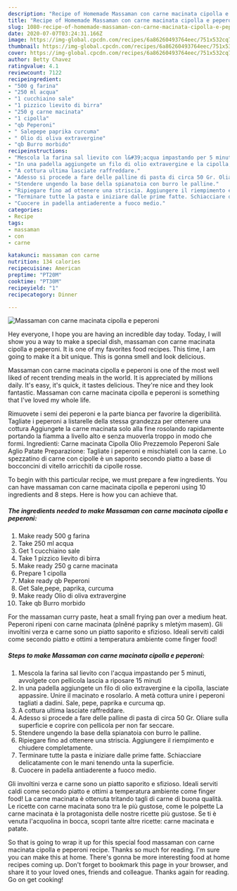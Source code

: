 ```yaml
---
description: "Recipe of Homemade Massaman con carne macinata cipolla e peperoni"
title: "Recipe of Homemade Massaman con carne macinata cipolla e peperoni"
slug: 1080-recipe-of-homemade-massaman-con-carne-macinata-cipolla-e-peperoni
date: 2020-07-07T03:24:31.166Z
image: https://img-global.cpcdn.com/recipes/6a86260493764eec/751x532cq70/massaman-con-carne-macinata-cipolla-e-peperoni-recipe-main-photo.jpg
thumbnail: https://img-global.cpcdn.com/recipes/6a86260493764eec/751x532cq70/massaman-con-carne-macinata-cipolla-e-peperoni-recipe-main-photo.jpg
cover: https://img-global.cpcdn.com/recipes/6a86260493764eec/751x532cq70/massaman-con-carne-macinata-cipolla-e-peperoni-recipe-main-photo.jpg
author: Betty Chavez
ratingvalue: 4.1
reviewcount: 7122
recipeingredient:
- "500 g farina"
- "250 ml acqua"
- "1 cucchiaino sale"
- "1 pizzico lievito di birra"
- "250 g carne macinata"
- "1 cipolla"
- "qb Peperoni"
- " Salepepe paprika curcuma"
- " Olio di oliva extravergine"
- "qb Burro morbido"
recipeinstructions:
- "Mescola la farina sal lievito con l&#39;acqua impastando per 5 minuti, avvolgete con pellicola lascia a riposare 15 minuti"
- "In una padella aggiungete un filo di olio extravergine e la cipolla, lasciate appassire. Unire il macinato e rosolarlo. A metà cottura unire i peperoni tagliati a dadini. Sale, pepe, paprika e curcuma qp."
- "A cottura ultima lasciate raffreddare."
- "Adesso si procede a fare delle palline di pasta di circa 50 Gr. Oliare sulla superficie e coprire con pellicola per non far seccare."
- "Stendere ungendo la base della spianatoia con burro le palline."
- "Ripiegare fino ad ottenere una striscia. Aggiungere il riempimento e chiudere completamente."
- "Terminare tutte la pasta e iniziare dalle prime fatte. Schiacciare delicatamente con le mani tenendo unta la superficie."
- "Cuocere in padella antiaderente a fuoco medio."
categories:
- Recipe
tags:
- massaman
- con
- carne

katakunci: massaman con carne 
nutrition: 134 calories
recipecuisine: American
preptime: "PT20M"
cooktime: "PT30M"
recipeyield: "1"
recipecategory: Dinner

---
```



![Massaman con carne macinata cipolla e peperoni](https://img-global.cpcdn.com/recipes/6a86260493764eec/751x532cq70/massaman-con-carne-macinata-cipolla-e-peperoni-recipe-main-photo.jpg)

Hey everyone, I hope you are having an incredible day today. Today, I will show you a way to make a special dish, massaman con carne macinata cipolla e peperoni. It is one of my favorites food recipes. This time, I am going to make it a bit unique. This is gonna smell and look delicious.

Massaman con carne macinata cipolla e peperoni is one of the most well liked of recent trending meals in the world. It is appreciated by millions daily. It's easy, it's quick, it tastes delicious. They're nice and they look fantastic. Massaman con carne macinata cipolla e peperoni is something that I've loved my whole life.

Rimuovete i semi dei peperoni e la parte bianca per favorire la digeribilità. Tagliate i peperoni a listarelle della stessa grandezza per ottenere una cottura Aggiungete la carne macinata solo alla fine rosolando rapidamente portando la fiamma a livello alto e senza muoverla troppo in modo che formi. Ingredienti: Carne macinata Cipolla Olio Prezzemolo Peperoni Sale Aglio Patate Preparazione: Tagliate i peperoni e mischiateli con la carne. Lo spezzatino di carne con cipolle è un saporito secondo piatto a base di bocconcini di vitello arricchiti da cipolle rosse.


To begin with this particular recipe, we must prepare a few ingredients. You can have massaman con carne macinata cipolla e peperoni using 10 ingredients and 8 steps. Here is how you can achieve that.

<!--inarticleads1-->

##### The ingredients needed to make Massaman con carne macinata cipolla e peperoni:

1. Make ready 500 g farina
1. Take 250 ml acqua
1. Get 1 cucchiaino sale
1. Take 1 pizzico lievito di birra
1. Make ready 250 g carne macinata
1. Prepare 1 cipolla
1. Make ready qb Peperoni
1. Get  Sale,pepe, paprika, curcuma
1. Make ready  Olio di oliva extravergine
1. Take qb Burro morbido


For the massaman curry paste, heat a small frying pan over a medium heat. Peperoni ripeni con carne macinata (plněné papriky s mletým masem). Gli involtini verza e carne sono un piatto saporito e sfizioso. Ideali serviti caldi come secondo piatto e ottimi a temperatura ambiente come finger food! 

<!--inarticleads2-->

##### Steps to make Massaman con carne macinata cipolla e peperoni:

1. Mescola la farina sal lievito con l&#39;acqua impastando per 5 minuti, avvolgete con pellicola lascia a riposare 15 minuti
1. In una padella aggiungete un filo di olio extravergine e la cipolla, lasciate appassire. Unire il macinato e rosolarlo. A metà cottura unire i peperoni tagliati a dadini. Sale, pepe, paprika e curcuma qp.
1. A cottura ultima lasciate raffreddare.
1. Adesso si procede a fare delle palline di pasta di circa 50 Gr. Oliare sulla superficie e coprire con pellicola per non far seccare.
1. Stendere ungendo la base della spianatoia con burro le palline.
1. Ripiegare fino ad ottenere una striscia. Aggiungere il riempimento e chiudere completamente.
1. Terminare tutte la pasta e iniziare dalle prime fatte. Schiacciare delicatamente con le mani tenendo unta la superficie.
1. Cuocere in padella antiaderente a fuoco medio.


Gli involtini verza e carne sono un piatto saporito e sfizioso. Ideali serviti caldi come secondo piatto e ottimi a temperatura ambiente come finger food! La carne macinata è ottenuta tritando tagli di carne di buona qualità. Le ricette con carne macinata sono tra le più gustose, come le polpette La carne macinata è la protagonista delle nostre ricette più gustose. Se ti è venuta l&#39;acquolina in bocca, scopri tante altre ricette: carne macinata e patate. 

So that is going to wrap it up for this special food massaman con carne macinata cipolla e peperoni recipe. Thanks so much for reading. I'm sure you can make this at home. There's gonna be more interesting food at home recipes coming up. Don't forget to bookmark this page in your browser, and share it to your loved ones, friends and colleague. Thanks again for reading. Go on get cooking!
